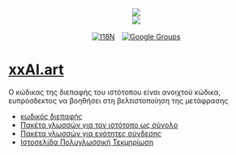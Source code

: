 <p align="center"><a href="https://xxai.art"><img src="https://cdn.jsdelivr.net/gh/xxai-art/doc/logo.svg"/></a><br/><a href="https://xxai.art"><img src="https://cdn.jsdelivr.net/gh/xxai-art/doc/xxai.svg"/></a></p><p align="center"><a href="https://github.com/xxai-art/doc#readme"><img alt="I18N" src="https://cdn.jsdelivr.net/gh/wactax/img/t.svg"/></a>　<a href="https://groups.google.com/u/0/g/xxai-art"><img alt="Google Groups" src="https://cdn.jsdelivr.net/gh/wactax/img/g-groups.svg"/></a></p>

# [xxAI.art](https://xxAI.art)

Ο κώδικας της διεπαφής του ιστότοπου είναι ανοιχτού κώδικα, ευπρόσδεκτος να βοηθήσει στη βελτιστοποίηση της μετάφρασης

* [κωδικός διεπαφής](https://github.com/xxai-art/web)
* [Πακέτα γλωσσών για τον ιστότοπο ως σύνολο](https://github.com/xxai-art/web/tree/main/i18n)
* [Πακέτα γλωσσών για ενότητες σύνδεσης](https://github.com/wacpkg/user/tree/main/ui.i18n)
* [Ιστοσελίδα Πολυγλωσσική Τεκμηρίωση](https://github.com/xxai-doc)
